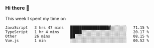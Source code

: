### Hi there 👋

<!--
**qiruohan/qiruohan** is a ✨ _special_ ✨ repository because its `README.md` (this file) appears on your GitHub profile.

Here are some ideas to get you started:

- 🔭 I’m currently working on ...
- 🌱 I’m currently learning ...
- 👯 I’m looking to collaborate on ...
- 🤔 I’m looking for help with ...
- 💬 Ask me about ...
- 📫 How to reach me: ...
- 😄 Pronouns: ...
- ⚡ Fun fact: ...
-->

This week I spent my time on 
<!--START_SECTION:waka-->
```text
JavaScript   3 hrs 47 mins   █████████████████▓░░░░░░░   71.15 % 
TypeScript   1 hr 4 mins     █████░░░░░░░░░░░░░░░░░░░░   20.17 % 
Other        26 mins         ██░░░░░░░░░░░░░░░░░░░░░░░   08.15 % 
Vue.js       1 min           ░░░░░░░░░░░░░░░░░░░░░░░░░   00.52 % 
```
<!--END_SECTION:waka-->
